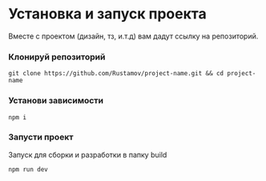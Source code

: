 # Установка и запуск проекта

Вместе с проектом (дизайн, тз, и.т.д) вам дадут ссылку на репозиторий.

### Клонируй репозиторий

```
git clone https://github.com/Rustamov/project-name.git && cd project-name
```

### Установи зависимости

```
npm i
```

### Запусти проект
Запуск для сборки и разработки в папку build

```
npm run dev
```

<!--
Запуск для сборки в папку build

```
gulp
```
-->


